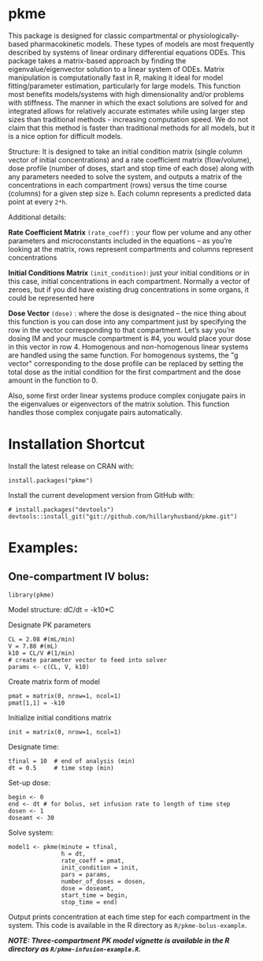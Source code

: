 # pkme
This package is designed for classic compartmental or physiologically-based pharmacokinetic models. These types of models are most frequently described by systems 
of linear ordinary differential equations ODEs. This package takes a matrix-based approach by finding the eigenvalue/eigenvector solution to a linear system of 
ODEs. Matrix manipulation is computationally fast in R, making it ideal for model fitting/parameter estimation, particularly for large models. This function most 
benefits models/systems with high dimensionality and/or problems with stiffness. The manner in which the exact solutions are solved for and integrated allows for 
relatively accurate estimates while using larger step sizes than traditional methods - increasing computation speed. We do not claim that this method is faster than
traditional methods for all models, but it is a nice option for difficult models.  

Structure:
It is designed to take an initial condition matrix (single column vector of initial concentrations) 
and a rate coefficient matrix (flow/volume), dose profile (number of doses, start and stop time of each dose)
along with any parameters needed to solve the system, and outputs a matrix of the concentrations in each 
compartment (rows) versus the time course (columns) for a given step size `h`. Each column represents a 
predicted data point at every `2*h`. 

Additional details:

**Rate Coefficient Matrix** `(rate_coeff)` : your flow per volume and any other parameters and microconstants included in the equations – as you’re looking at the matrix, rows represent compartments and columns represent concentrations

 **Initial Conditions Matrix** `(init_condition)`: just your initial conditions or in this case, initial concentrations in each compartment. Normally a vector of zeroes, but if you did have existing drug concentrations in some organs, it could be represented here
 
**Dose Vector** `(dose)` : where the dose is designated – the nice thing about this function is you can dose into any compartment just by specifying the row in the vector corresponding to that compartment. Let’s say you’re dosing IM and your muscle compartment is #4, you would place your dose in this vector in row 4. Homogenous and non-homogenous linear systems are handled using the same function. For homogenous systems, the "g vector" corresponding to the dose profile can be replaced by setting the total dose as the initial condition for the first compartment and the dose amount in the function to 0.


Also, some first order linear systems produce complex conjugate pairs in the eigenvalues or eigenvectors of the matrix solution. This function handles those complex conjugate pairs automatically.

# Installation Shortcut

Install the latest release on CRAN with:
```
install.packages("pkme")
```

Install the current development version from GitHub with:
```
# install.packages("devtools")
devtools::install_git("git://github.com/hillaryhusband/pkme.git")
```

# Examples:

## One-compartment IV bolus:

```
library(pkme)
```

Model structure:
dC/dt = -k10*C

Designate PK parameters
```
CL = 2.08 #(mL/min)
V = 7.88 #(mL)
k10 = CL/V #(1/min)
# create parameter vector to feed into solver
params <- c(CL, V, k10)
```

Create matrix form of model
```
pmat = matrix(0, nrow=1, ncol=1)
pmat[1,1] = -k10
```

Initialize initial conditions matrix
```
init = matrix(0, nrow=1, ncol=1)
```

Designate time:
```
tfinal = 10  # end of analysis (min)
dt = 0.5     # time step (min)
```

Set-up dose:
```
begin <- 0
end <- dt # for bolus, set infusion rate to length of time step
dosen <- 1
doseamt <- 30
```

Solve system:
```
model1 <- pkme(minute = tfinal,
               h = dt,
               rate_coeff = pmat,
               init_condition = init,
               pars = params,
               number_of_doses = dosen,
               dose = doseamt,
               start_time = begin,
               stop_time = end)
```

Output prints concentration at each time step for each compartment in the system. This code is available in the R directory as `R/pkme-bolus-example`. 

***NOTE: Three-compartment PK model vignette is available in the R directory as `R/pkme-infusion-example.R`.***
